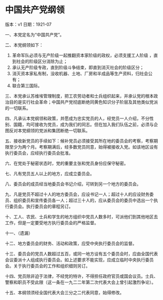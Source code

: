 # 中国共产党纲领

版本：v1
日期：1921-07

一、本党定名为“中国共产党”。

二、本党纲领如下：

1. 革命军队必须与无产阶级一起推翻资本家阶级的政权，必须支援工人阶级 ，直到社会的阶级区分消除为止；
2. 承认无产阶级专政，直到阶级斗争结束，即直到消灭社会的阶级区分；
3. 消灭资本家私有制，没收机器、土地、厂房和半成品等生产资料，归社会公有；
4. 联合第三国际。

三、本党承认苏维埃管理制度，把工农劳动者和士兵组织起来，并承认党的根本政治目的是实行社会革命；中国共产党彻底断绝同黄色知识分子阶层及其他类似党派的一切联系。

四、凡承认本党纲领和政策，并愿成为忠实党员的人，经党员一人介绍，不分性别、国籍，均可接收为党员，成为我们的同志。但在加入我们队伍之前，必须与企图反对本党纲领的党派和集团断绝一切联系。

五、接收新党员的手续如下：候补党员必须接受其所在地的委员会的考察，考察期限至少为两个月。考察期满后，经多数党员同意，始得被接收入党。如该地区设有执行委员会，应经执行委员会批准。

六、在党处于秘密状态时，党的重要主张和党员身份应保守秘密。

七、凡有党员五人以上的地方，应成立委员会。

八、委员会的成员经当地委员会书记介绍，可转到另一个地方的委员会。

九、凡是党员不超过十人的地方委员会，应设书记一人；超过十人的应设财务委员、组织委员和宣传委员各一人；超过三十人的，应从委员会的委员中选出一个执行委员会。执行委员会的章程另订。

十、工人、农民、士兵和学生的地方组织中党员人数多时，可派他们到其他地区去工作，但是一定要受地方执行委员会的严格监督。

十一、（遗漏）

十二、地方委员会的财务、活动和政策，应受中央执行委员会的监督。

十三、委员会的党员人数超过五百，或同一地方设有五个委员会时，应由全国代表会议委派十人组成执行委员会。如上述要求不能实现，应成立临时中央执行委员会。关于执行委员会的工作和组织细则另订。

十四、党员除非迫于法律，不经党的特许，不得担任政府官员或国会议员。士兵、警察和职员不受此限（这一条在一九二二年第二次代表大会上曾引起激烈争论）。

十五、本纲领须经全国代表大会三分之二代表同意，始得修改。
